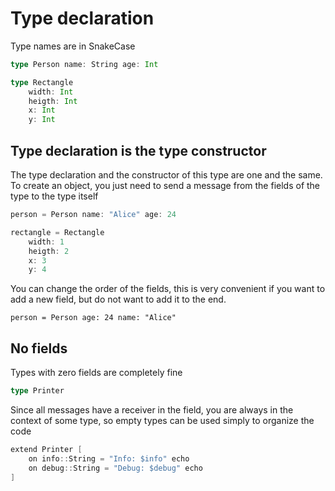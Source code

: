 # Type declaration
Type names are in SnakeCase
```Scala
type Person name: String age: Int

type Rectangle
    width: Int 
    heigth: Int
    x: Int
    y: Int
```

## Type declaration is the type constructor
The type declaration and the constructor of this type are
one and the same.  
To create an object, you just need to send a message
from the fields of the type to the type itself
```Scala
person = Person name: "Alice" age: 24

rectangle = Rectangle
    width: 1 
    heigth: 2
    x: 3
    y: 4
```

You can change the order of the fields, 
this is very convenient if you want to add a new field, 
but do not want to add it to the end.   
  
`person = Person age: 24 name: "Alice"`

## No fields
Types with zero fields are completely fine
```Scala
type Printer
```

Since all messages have a receiver in the field, 
you are always in the context of some type, 
so empty types can be used simply to organize the code

```Scala
extend Printer [
    on info::String = "Info: $info" echo
    on debug::String = "Debug: $debug" echo
]
```